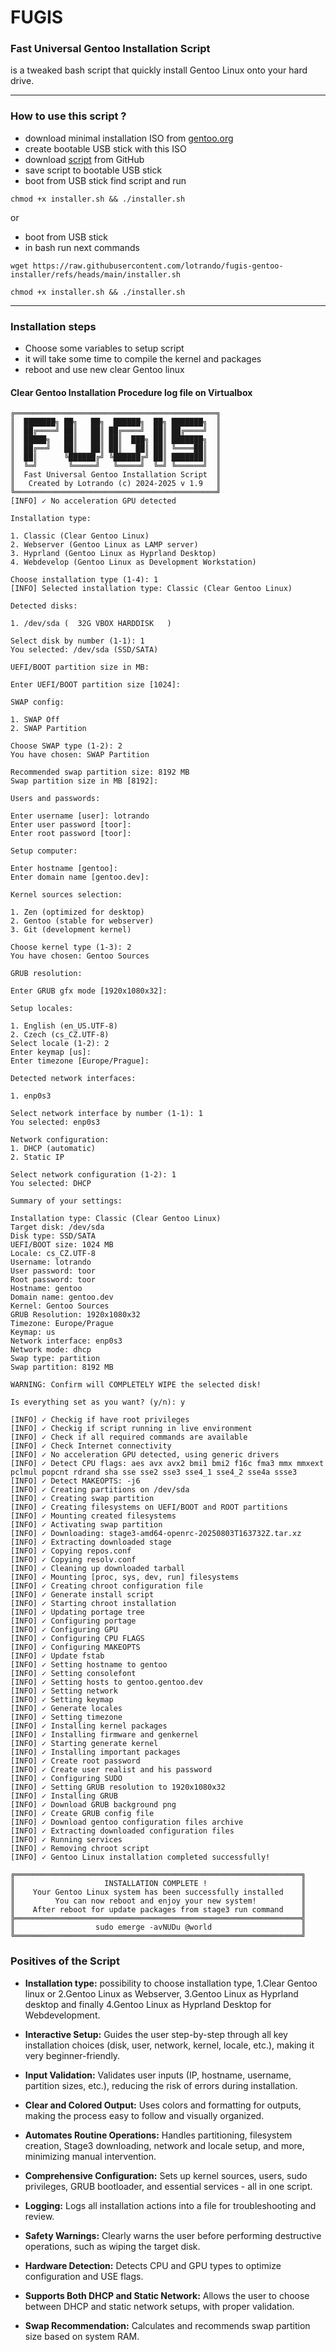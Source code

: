 # FUGIS
### Fast Universal Gentoo Installation Script
 is a tweaked bash script that quickly install Gentoo Linux onto your hard drive.

---
### How to use this script ?
- download minimal installation ISO from [gentoo.org](https://distfiles.gentoo.org/releases/amd64/autobuilds/current-install-amd64-minimal/)
- create bootable USB stick with this ISO
- download [script](https://raw.githubusercontent.com/lotrando/fugis-gentoo-installer/refs/heads/main/installer.sh) from GitHub
- save script to bootable USB stick
- boot from USB stick find script and run
```
chmod +x installer.sh && ./installer.sh
```

or

- boot from USB stick
- in bash run next commands
```
wget https://raw.githubusercontent.com/lotrando/fugis-gentoo-installer/refs/heads/main/installer.sh
```
```
chmod +x installer.sh && ./installer.sh
```
---

### Installation steps
- Choose some variables to setup script
- it will take some time to compile the kernel and packages
- reboot and use new clear Gentoo linux

#### Clear Gentoo Installation Procedure log file on Virtualbox
```
╔═════════════════════════════════════════════╗
║  ███████╗ ██╗   ██╗  ██████╗  ██╗ ███████╗  ║
║  ██╔════╝ ██║   ██║ ██╔════╝  ██║ ██╔════╝  ║
║  █████╗   ██║   ██║ ██║  ███╗ ██║ ███████╗  ║
║  ██╔══╝   ██║   ██║ ██║   ██║ ██║ ╚════██║  ║
║  ██║      ╚██████╔╝ ╚██████╔╝ ██║ ███████║  ║
║  ╚═╝       ╚═════╝   ╚═════╝  ╚═╝ ╚══════╝  ║
║  Fast Universal Gentoo Installation Script  ║
║   Created by Lotrando (c) 2024-2025 v 1.9   ║
╚═════════════════════════════════════════════╝
[INFO] ✓ No acceleration GPU detected

Installation type:

1. Classic (Clear Gentoo Linux)
2. Webserver (Gentoo Linux as LAMP server)
3. Hyprland (Gentoo Linux as Hyprland Desktop)
4. Webdevelop (Gentoo Linux as Development Workstation)

Choose installation type (1-4): 1
[INFO] Selected installation type: Classic (Clear Gentoo Linux)

Detected disks:

1. /dev/sda (  32G VBOX HARDDISK   )

Select disk by number (1-1): 1
You selected: /dev/sda (SSD/SATA)

UEFI/BOOT partition size in MB:

Enter UEFI/BOOT partition size [1024]:

SWAP config:

1. SWAP Off
2. SWAP Partition

Choose SWAP type (1-2): 2
You have chosen: SWAP Partition

Recommended swap partition size: 8192 MB
Swap partition size in MB [8192]:

Users and passwords:

Enter username [user]: lotrando
Enter user password [toor]:
Enter root password [toor]:

Setup computer:

Enter hostname [gentoo]:
Enter domain name [gentoo.dev]:

Kernel sources selection:

1. Zen (optimized for desktop)
2. Gentoo (stable for webserver)
3. Git (development kernel)

Choose kernel type (1-3): 2
You have chosen: Gentoo Sources

GRUB resolution:

Enter GRUB gfx mode [1920x1080x32]:

Setup locales:

1. English (en_US.UTF-8)
2. Czech (cs_CZ.UTF-8)
Select locale (1-2): 2
Enter keymap [us]:
Enter timezone [Europe/Prague]:

Detected network interfaces:

1. enp0s3

Select network interface by number (1-1): 1
You selected: enp0s3

Network configuration:
1. DHCP (automatic)
2. Static IP

Select network configuration (1-2): 1
You selected: DHCP

Summary of your settings:

Installation type: Classic (Clear Gentoo Linux)
Target disk: /dev/sda
Disk type: SSD/SATA
UEFI/BOOT size: 1024 MB
Locale: cs_CZ.UTF-8
Username: lotrando
User password: toor
Root password: toor
Hostname: gentoo
Domain name: gentoo.dev
Kernel: Gentoo Sources
GRUB Resolution: 1920x1080x32
Timezone: Europe/Prague
Keymap: us
Network interface: enp0s3
Network mode: dhcp
Swap type: partition
Swap partition: 8192 MB

WARNING: Confirm will COMPLETELY WIPE the selected disk!

Is everything set as you want? (y/n): y

[INFO] ✓ Checkig if have root privileges
[INFO] ✓ Checkig if script running in live environment
[INFO] ✓ Check if all required commands are available
[INFO] ✓ Check Internet connectivity
[INFO] ✓ No acceleration GPU detected, using generic drivers
[INFO] ✓ Detect CPU flags: aes avx avx2 bmi1 bmi2 f16c fma3 mmx mmxext pclmul popcnt rdrand sha sse sse2 sse3 sse4_1 sse4_2 sse4a ssse3
[INFO] ✓ Detect MAKEOPTS: -j6
[INFO] ✓ Creating partitions on /dev/sda
[INFO] ✓ Creating swap partition
[INFO] ✓ Creating filesystems on UEFI/BOOT and ROOT partitions
[INFO] ✓ Mounting created filesystems
[INFO] ✓ Activating swap partition
[INFO] ✓ Downloading: stage3-amd64-openrc-20250803T163732Z.tar.xz
[INFO] ✓ Extracting downloaded stage
[INFO] ✓ Copying repos.conf
[INFO] ✓ Copying resolv.conf
[INFO] ✓ Cleaning up downloaded tarball
[INFO] ✓ Mounting [proc, sys, dev, run] filesystems
[INFO] ✓ Creating chroot configuration file
[INFO] ✓ Generate install script
[INFO] ✓ Starting chroot installation
[INFO] ✓ Updating portage tree
[INFO] ✓ Configuring portage
[INFO] ✓ Configuring GPU
[INFO] ✓ Configuring CPU FLAGS
[INFO] ✓ Configuring MAKEOPTS
[INFO] ✓ Update fstab
[INFO] ✓ Setting hostname to gentoo
[INFO] ✓ Setting consolefont
[INFO] ✓ Setting hosts to gentoo.gentoo.dev
[INFO] ✓ Setting network
[INFO] ✓ Setting keymap
[INFO] ✓ Generate locales
[INFO] ✓ Setting timezone
[INFO] ✓ Installing kernel packages
[INFO] ✓ Installing firmware and genkernel
[INFO] ✓ Starting generate kernel
[INFO] ✓ Installing important packages
[INFO] ✓ Create root password
[INFO] ✓ Create user realist and his password
[INFO] ✓ Configuring SUDO
[INFO] ✓ Setting GRUB resolution to 1920x1080x32
[INFO] ✓ Installing GRUB
[INFO] ✓ Download GRUB background png
[INFO] ✓ Create GRUB config file
[INFO] ✓ Download gentoo configuration files archive
[INFO] ✓ Extracting downloaded configuration files
[INFO] ✓ Running services
[INFO] ✓ Removing chroot script
[INFO] ✓ Gentoo Linux installation completed successfully!

╔════════════════════════════════════════════════════════════════╗
║                    INSTALLATION COMPLETE !                     ║
║    Your Gentoo Linux system has been successfully installed    ║
║         You can now reboot and enjoy your new system!          ║
║    After reboot for update packages from stage3 run command    ║
╠════════════════════════════════════════════════════════════════╣
║                  sudo emerge -avNUDu @world                    ║
╚════════════════════════════════════════════════════════════════╝
```

### Positives of the Script
- **Installation type:**
possibility to choose installation type, 1.Clear Gentoo linux or 2.Gentoo Linux as Webserver, 3.Gentoo Linux as Hyprland desktop and finally 4.Gentoo Linux as Hyprland Desktop for Webdevelopment.

- **Interactive Setup:**
  Guides the user step-by-step through all key installation choices (disk, user, network, kernel, locale, etc.), making it very beginner-friendly.

- **Input Validation:**
  Validates user inputs (IP, hostname, username, partition sizes, etc.), reducing the risk of errors during installation.

- **Clear and Colored Output:**
  Uses colors and formatting for outputs, making the process easy to follow and visually organized.

- **Automates Routine Operations:**
  Handles partitioning, filesystem creation, Stage3 downloading, network and locale setup, and more, minimizing manual intervention.

- **Comprehensive Configuration:**
  Sets up kernel sources, users, sudo privileges, GRUB bootloader, and essential services - all in one script.

- **Logging:**
  Logs all installation actions into a file for troubleshooting and review.

- **Safety Warnings:**
  Clearly warns the user before performing destructive operations, such as wiping the target disk.

- **Hardware Detection:**
  Detects CPU and GPU types to optimize configuration and USE flags.

- **Supports Both DHCP and Static Network:**
  Allows the user to choose between DHCP and static network setups, with proper validation.

- **Swap Recommendation:**
  Calculates and recommends swap partition size based on system RAM.
